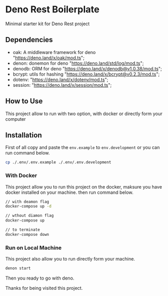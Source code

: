 # Deno Rest Boilerplate

Minimal starter kit for Deno Rest project


## Dependencies
  
- oak: A middleware framework for deno "https://deno.land/x/oak/mod.ts";
- denon: donemon for deno "https://deno.land/std/log/mod.ts";
- denodb: ORM for deno "https://deno.land/x/denodb@v1.0.38/mod.ts";
- bcrypt: utils for hashing "https://deno.land/x/bcrypt@v0.2.3/mod.ts";
- dotenv: "https://deno.land/x/dotenv/mod.ts";
- session: "https://deno.land/x/session/mod.ts";


## How to Use

This project allow to run with two option, with docker or directly form your computer

## Installation

First of all copy and paste the `env.example` to `env.development` or you can run command below.
```sh
cp ./.env/.env.example ./.env/.env.development
```

### With Docker

This project allow you to run this project on the docker, maksure you have docker installed on your machine. then run command below.

```sh
// with deamon flag
docker-compose up -d

// wthout diamon flag
docker-compose up

// to terminate
docker-compose down
```


### Run on Local Machine
This project also allow you to run directly form your machine.
```sh
denon start
```
Then you ready to go with deno.



Thanks for being visited this project.
